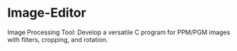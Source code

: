 # Image-Editor
 Image Processing Tool: Develop a versatile C program for PPM/PGM images with filters, cropping, and rotation.
